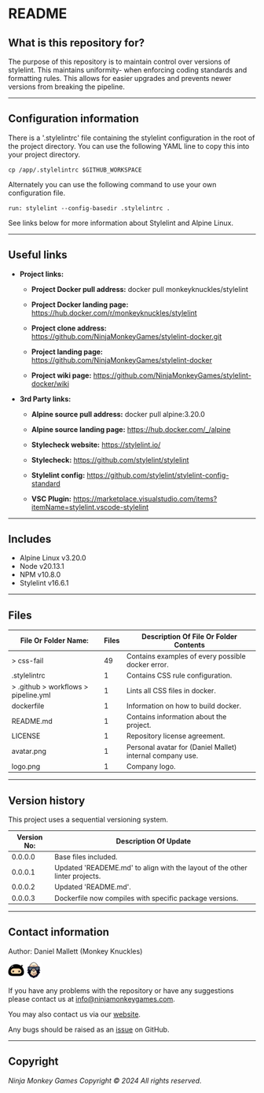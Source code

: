 # README #

## What is this repository for? ##

The purpose of this repository is to maintain control over versions of stylelint. This maintains uniformity-
when enforcing coding standards and formatting rules. This allows for easier upgrades and prevents newer versions from
breaking the pipeline.

---

## Configuration information ##

There is a '.stylelintrc' file containing the stylelint configuration in the root of the project directory. You can
use the following YAML line to copy this into your project directory.

```shell
cp /app/.stylelintrc $GITHUB_WORKSPACE
```

Alternately you can use the following command to use your own configuration file.

```shell
run: stylelint --config-basedir .stylelintrc .
```

See links below for more information about Stylelint and Alpine Linux.

---

## Useful links ##
  
* **Project links:**
  
  * **Project Docker pull address:**  docker pull monkeyknuckles/stylelint

  * **Project Docker landing page:**  <https://hub.docker.com/r/monkeyknuckles/stylelint>
  * **Project clone address:**        <https://github.com/NinjaMonkeyGames/stylelint-docker.git>
  * **Project landing page:**         <https://github.com/NinjaMonkeyGames/stylelint-docker>
  * **Project wiki page:**            <https://github.com/NinjaMonkeyGames/stylelint-docker/wiki>

* **3rd Party links:**

  * **Alpine source pull address:**   docker pull alpine:3.20.0

  * **Alpine source landing page:**   <https://hub.docker.com/_/alpine>
  * **Stylecheck website:**           <https://stylelint.io/>
  * **Stylecheck:**                   <https://github.com/stylelint/stylelint>
  * **Stylelint config:**             <https://github.com/stylelint/stylelint-config-standard>
  * **VSC Plugin:**                   <https://marketplace.visualstudio.com/items?itemName=stylelint.vscode-stylelint>

---

## Includes ##

* Alpine Linux  v3.20.0
* Node          v20.13.1
* NPM           v10.8.0
* Stylelint     v16.6.1

---

## Files ##

| File Or Folder Name:                  | Files | Description Of File Or Folder Contents                               |
|---------------------------------------|-------|----------------------------------------------------------------------|
| > css-fail                            |   49  | Contains examples of every possible docker error.                    |
| .stylelintrc                          |   1   | Contains CSS rule configuration.                                     |
| > .github > workflows > pipeline.yml  |   1   | Lints all CSS files in docker.                                       |
| dockerfile                            |   1   | Information on how to build docker.                                  |
| README.md                             |   1   | Contains information about the project.                              |
| LICENSE                               |   1   | Repository license agreement.                                        |
| avatar.png                            |   1   | Personal avatar for (Daniel Mallet) internal company use.            |
| logo.png                              |   1   | Company logo.                                                        |

---

## Version history ##

This project uses a sequential versioning system.

| Version No:    | Description Of Update                                                                               |
|----------------|-----------------------------------------------------------------------------------------------------|
| 0.0.0.0        | Base files included.                                                                                |
| 0.0.0.1        | Updated 'READEME.md' to align with the layout of the other linter projects.                         |
| 0.0.0.2        | Updated 'README.md'.                                                                                |
| 0.0.0.3        | Dockerfile now compiles with specific package versions.                                             |

---

## Contact information ##

Author: Daniel Mallett (Monkey Knuckles)

![Ninja Monkey Games](logo.png "Logo")
![Monkey Knuckles](avatar.png "Avatar")

If you have any problems with the repository or have any suggestions please contact us at <info@ninjamonkeygames.com>.

You may also contact us via our [website](https://ninjamonkeygames.com).

Any bugs should be raised as an [issue](https://github.com/NinjaMonkeyGames/stylelint-docker/issues) on GitHub.

---

## Copyright ##

*Ninja Monkey Games Copyright © 2024 All rights reserved.*
